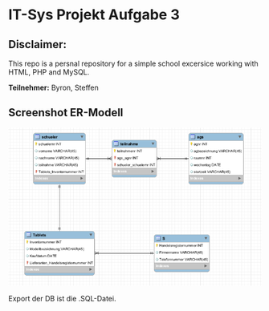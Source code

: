 # IT-Sys Projekt Aufgabe 3

## Disclaimer:
This repo is a persnal repository for a simple school excersice working with HTML, PHP and MySQL.

<b>Teilnehmer:</b> Byron, Steffen

## Screenshot ER-Modell
![Screenshot vom ER-Modell](https://github.com/braydofficial/itsys-projekt/blob/main/Bildschirmfoto%20zu%202022-05-24%2014-11-45.png)

Export der DB ist die .SQL-Datei.
